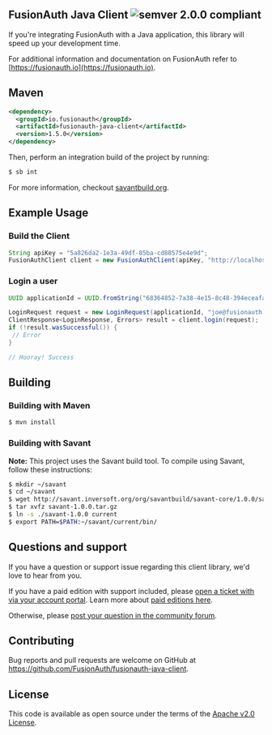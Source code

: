 ## FusionAuth Java Client ![semver 2.0.0 compliant](http://img.shields.io/badge/semver-2.0.0-brightgreen.svg?style=flat-square)
If you're integrating FusionAuth with a Java application, this library will speed up your development time.

For additional information and documentation on FusionAuth refer to [https://fusionauth.io](https://fusionauth.io).


## Maven 
```xml
<dependency>
  <groupId>io.fusionauth</groupId>
  <artifactId>fusionauth-java-client</artifactId>
  <version>1.5.0</version>
</dependency>
```

Then, perform an integration build of the project by running:
```bash
$ sb int
```

For more information, checkout [savantbuild.org](http://savantbuild.org/).

## Example Usage

### Build the Client

```java
String apiKey = "5a826da2-1e3a-49df-85ba-cd88575e4e9d";
FusionAuthClient client = new FusionAuthClient(apiKey, "http://localhost:9011");
```

### Login a user

```java
UUID applicationId = UUID.fromString("68364852-7a38-4e15-8c48-394eceafa601");

LoginRequest request = new LoginRequest(applicationId, "joe@fusionauth.io", null, "abc123");
ClientResponse<LoginResponse, Errors> result = client.login(request);
if (!result.wasSuccessful()) {
 // Error
}

// Hooray! Success
```

## Building 

### Building with Maven

```bash
$ mvn install
```

### Building with Savant

**Note:** This project uses the Savant build tool. To compile using Savant, follow these instructions:

```bash
$ mkdir ~/savant
$ cd ~/savant
$ wget http://savant.inversoft.org/org/savantbuild/savant-core/1.0.0/savant-1.0.0.tar.gz
$ tar xvfz savant-1.0.0.tar.gz
$ ln -s ./savant-1.0.0 current
$ export PATH=$PATH:~/savant/current/bin/
```

## Questions and support

If you have a question or support issue regarding this client library, we'd love to hear from you.

If you have a paid edition with support included, please [open a ticket with via your account portal](https://account.fusionauth.io/account/support/). Learn more about [paid editions here](https://fusionauth.io/pricing/).

Otherwise, please [post your question in the community forum](https://fusionauth.io/community/forum/).

## Contributing

Bug reports and pull requests are welcome on GitHub at https://github.com/FusionAuth/fusionauth-java-client.

## License

This code is available as open source under the terms of the [Apache v2.0 License](https://opensource.org/licenses/Apache-2.0).

